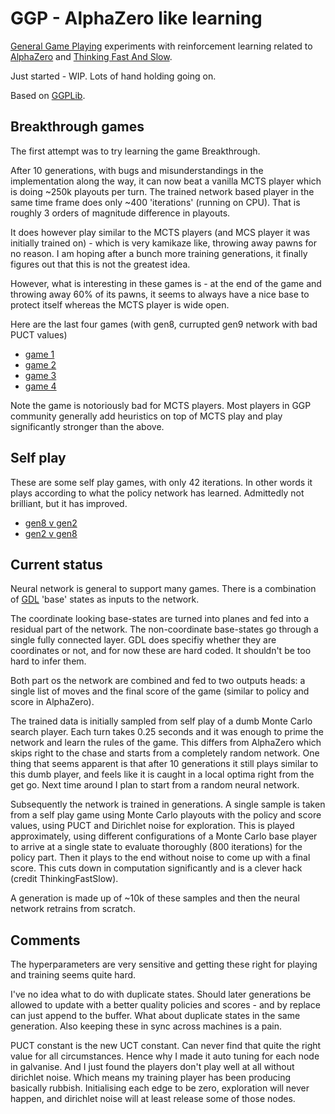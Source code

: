 GGP - AlphaZero like learning
==============================

[General Game Playing](https://en.wikipedia.org/wiki/General_game_playing) experiments with
reinforcement learning related to
[AlphaZero](https://www.nature.com/articles/nature24270.epdf?author_access_token=VJXbVjaSHxFoctQQ4p2k4tRgN0jAjWel9jnR3ZoTv0PVW4gB86EEpGqTRDtpIz-2rmo8-KG06gqVobU5NSCFeHILHcVFUeMsbvwS-lxjqQGg98faovwjxeTUgZAUMnRQ)
and [Thinking Fast And Slow](https://arxiv.org/abs/1705.08439v4).

Just started - WIP.  Lots of hand holding going on.

Based on [GGPLib](https://github.com/richemslie/ggplib).


Breakthrough games
------------------
The first attempt was to try learning the game Breakthrough.

After 10 generations, with bugs and misunderstandings in the implementation along the way, it can
now beat a vanilla MCTS player which is doing ~250k playouts per turn.  The trained network based
player in the same time frame does only ~400 'iterations' (running on CPU).  That is roughly 3
orders of magnitude difference in playouts.

It does however play similar to the MCTS players (and MCS player it was initially trained on) -
which is very kamikaze like, throwing away pawns for no reason.  I am hoping after a bunch more
training generations, it finally figures out that this is not the greatest idea.

However, what is interesting in these games is - at the end of the game and throwing away 60% of its pawns,
it seems to always have a nice base to protect itself whereas the MCTS player is wide open.

Here are the last four games (with gen8, currupted gen9 network with bad PUCT values)

 * [game 1](http://www.ggp.org/view/all/matches/a8468283b34055be6e315951499d57d7af21fa67/)
 * [game 2](http://www.ggp.org/view/all/matches/7fb8f051dd46d51bd491bcb28f66d7629344e1fd/)
 * [game 3](http://www.ggp.org/view/all/matches/db0f4ce99613445ddcf89b12b160d1e58686975e/)
 * [game 4](http://www.ggp.org/view/all/matches/a67ea10203cf74b367f7f4e16dfaa3c7923a21af/)


Note the game is notoriously bad for MCTS players.  Most players in GGP community generally add
heuristics on top of MCTS play and play significantly stronger than the above.


Self play
---------
These are some self play games, with only 42 iterations.  In other words it plays according to what
the policy network has learned.  Admittedly not brilliant, but it has improved.

 * [gen8 v gen2](http://www.ggp.org/view/all/matches/a0d60b298799ea9be497ae54b719acbc0316a365/)
 * [gen2 v gen8](http://www.ggp.org/view/all/matches/b761a1029b667935fe13c988246a0bf5bc9d19c6/)


Current status
--------------
Neural network is general to support many games.  There is a combination of
[GDL](http://alloyggp.blogspot.co.uk/2012/12/the-game-description-language.html) 'base' states as
inputs to the network.

The coordinate looking base-states are turned into planes and fed into a residual part of the
network.  The non-coordinate base-states go through a single fully connected layer.  GDL does
specifiy whether they are coordinates or not, and for now these are hard coded.  It shouldn't be
too hard to infer them.

Both part os the network are combined and fed to two outputs heads: a single list of moves and the
final score of the game (similar to policy and score in AlphaZero).

The trained data is initially sampled from self play of a dumb Monte Carlo search player.  Each
turn takes 0.25 seconds and it was enough to prime the network and learn the rules of the game.
This differs from AlphaZero which skips right to the chase and starts from a completely random
network.  One thing that seems apparent is that after 10 generations it still plays similar to this
dumb player, and feels like it is caught in a local optima right from the get go.  Next time around
I plan to start from a random neural network.

Subsequently the network is trained in generations.  A single sample is taken from a self play game
using Monte Carlo playouts with the policy and score values, using PUCT and Dirichlet noise for
exploration.  This is played approximately, using different configurations of a Monte Carlo base
player to arrive at a single state to evaluate thoroughly (800 iterations) for the policy part.
Then it plays to the end without noise to come up with a final score.  This cuts down in computation
significantly and is a clever hack (credit ThinkingFastSlow).

A generation is made up of ~10k of these samples and then the neural network retrains from scratch.


Comments
--------
The hyperparameters are very sensitive and getting these right for playing and training seems quite
hard.

I've no idea what to do with duplicate states.  Should later generations be allowed to update with
a better quality policies and scores - and by replace can just append to the buffer.  What about
duplicate states in the same generation.  Also keeping these in sync across machines is a pain.

PUCT constant is the new UCT constant.  Can never find that quite the right value for all
circumstances.  Hence why I made it auto tuning for each node in galvanise.  And I just found the
players don't play well at all without dirichlet noise.  Which means my training player has been
producing basically rubbish.  Initialising each edge to be zero, exploration will never happen, and
dirichlet noise will at least release some of those nodes.

